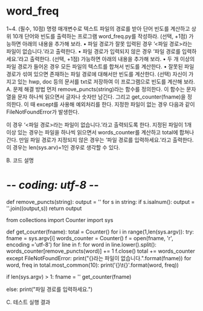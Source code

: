 # word_freq


1~4.
(필수, 10점) 명령 매개변수로 텍스트 파일의 경로를 받아 단어 빈도를 계산하고 상위 10개 단어와 빈도를 출력하는 프로그램 word_freq.py를 작성하라.
(선택, +1점) 가능하면 아래의 내용을 추가해 보라.
• 파일 경로가 잘못 입력된 경우 ’<파일 경로>라는 파일이 없습니다.’라고 출력한다.
• 파일 경로가 입력되지 않은 경우 ’파일 경로를 입력하세요.’라고 출력한다.
(선택, +1점) 가능하면 아래의 내용을 추가해 보라.
• 두 개 이상의 파일 경로가 들어온 경우 모든 파일의 텍스트를 합쳐서 빈도를 계산한다.
• 잘못된 파일 경로가 섞여 있으면 존재하는 파일 경로에 대해서만 빈도를 계산한다.
(선택) 자신이 가지고 있는 hwp, doc 등의 문서를 txt로 저장하여 이 프로그램으로 빈도를 계산해
보라.
A.	문제 해결 방법
먼저 remove_puncts(string)라는 함수를 정의한다. 이 함수는 문자열을 문자 하나씩 읽으면서 글자나 숫자만 남긴다. 그리고 get_counter(fname)을 정의한다. 이 때 except를 사용해 예외처리를 한다. 지정한 파일이 없는 경우 다음과 같이 FileNotFoundError가 발생한다. 
 
이 경우 ‘<파일 경로>라는 파일이 없습니다.’라고 출력되도록 한다. 지정된 파일이 1개 이상 있는 경우는 파일을 하나씩 읽으면서 words_counter를 계산하고 total에 합쳐나간다.
만일 파일 경로가 지정되지 않은 경우는 ’파일 경로를 입력하세요.’라고 출력한다. 이 경우는 len(sys.arv)=1인 경우로 생각할 수 있다. 

B.	코드 설명
# -*- coding: utf-8 -*-

def remove_puncts(string):
    output = ''
    for s in string:
        if s.isalnum():
            output = ''.join((output,s))
    return output

from collections import Counter
import sys

def get_counter(fname):
    total = Counter()
    for i in range(1,len(sys.argv)):
        try:
            fname = sys.argv[i]
            words_counter = Counter()
            f = open(fname, 'r', encoding ='utf-8')
            for line in f:
                for word in line.lower().split():
                    words_counter[remove_puncts(word)] += 1
            f.close()
            total += words_counter
        except FileNotFoundError:
            print("{}라는 파일이 없습니다.".format(fname))
    for word, freq in total.most_common(10):
            print('{}\t{}'.format(word, freq))

if len(sys.argv) > 1:
    fname = ''
    get_counter(fname)

else:
    print("파일 경로를 입력하세요.")

C.	테스트 실행 결과
 
